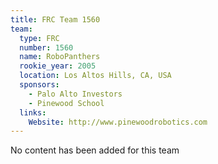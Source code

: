 ```yaml
---
title: FRC Team 1560
team:
  type: FRC
  number: 1560
  name: RoboPanthers
  rookie_year: 2005
  location: Los Altos Hills, CA, USA
  sponsors:
    - Palo Alto Investors
    - Pinewood School
  links:
    Website: http://www.pinewoodrobotics.com
---
```

No content has been added for this team